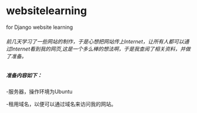 # websitelearning
for Django website learning

###### 前几天学习了一些网站的制作，于是心想把网站传上Internet，让所有人都可以通过Internet看到我的网页,这是一个多么棒的想法啊，于是我查阅了相关资料，并做了准备。
##### 准备内容如下：

-服务器，操作环境为Ubuntu

-租用域名，以便可以通过域名来访问我的网站。

